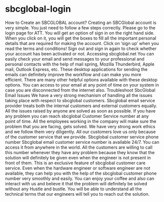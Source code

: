 # sbcglobal-login
How to Create an SBCGLOBAL account? Creating an SBCGlobal account is very simple. You just need to follow a few steps correctly. Please go to the login page for ATT. You will get an option of sign in on the right hand side. When you click on it, you will get the boxes to fill all the important personal details that are required for making the account. Click on ‘sign up’ when you read the terms and conditions! Sign out and sign in again to check whether your account has been activated or not.  Accessing sbcglobal.net You can easily check your email and send messages to your professional and personal contacts with the help of mail spring, Mozilla Thunderbird, Apple mail, Outlook Express, etc. These desktop applications for sending the emails can definitely improve the workflow and can make you more efficient. There are many other helpful options available with these desktop options. You can access to your email at any point of time on your system in case you are disconnected from the internet also.  Troubleshoot SbcGlobal Email Issues We have a very strong mechanism of handling all the issues taking place with respect to sbcglobal customers. Sbcglobal email service provider treats both the internal customers and external customers equally. All the issues raised by anyone are solved as soon as possible. If you have any problem you can reach sbcglobal Customer Service number at any point of time. All the employees working in the company will make sure the problem that you are facing, gets solved. We have very strong work ethics and we follow them very diligently. All our customers love us only because of the customer service that we provide.  Sbcglobal customer service phone number Sbcglobal email customer service number is available 24/7. You can access it from anywhere in the world. All the customers are willing to call this number whenever they have any problem because they know that the solution will definitely be given even when the engineer is not present in front of them. This is an exclusive feature of sbcglobal customer care service. Even when the hardware engineer or software engineer are not available, they can help you with the help of the sbcglobal customer phone number very smoothly and easily. You can enjoy your coffee and also can interact with us and believe it that the problem will definitely be solved without any Hustle and bustle. You will be able to understand all the technical terms that our engineers will tell you to reach out the solution.
